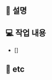 ## 📝 설명

<!-- PR에 대한 설명입니다. -->

## 💻 작업 내용

<!-- PR 본문을 입력하세요. -->

- []

## 💬 etc

<!-- PR 리뷰 시 공유 사항 또는 유심히 보면 좋을 부분을 설명합니다. -->

